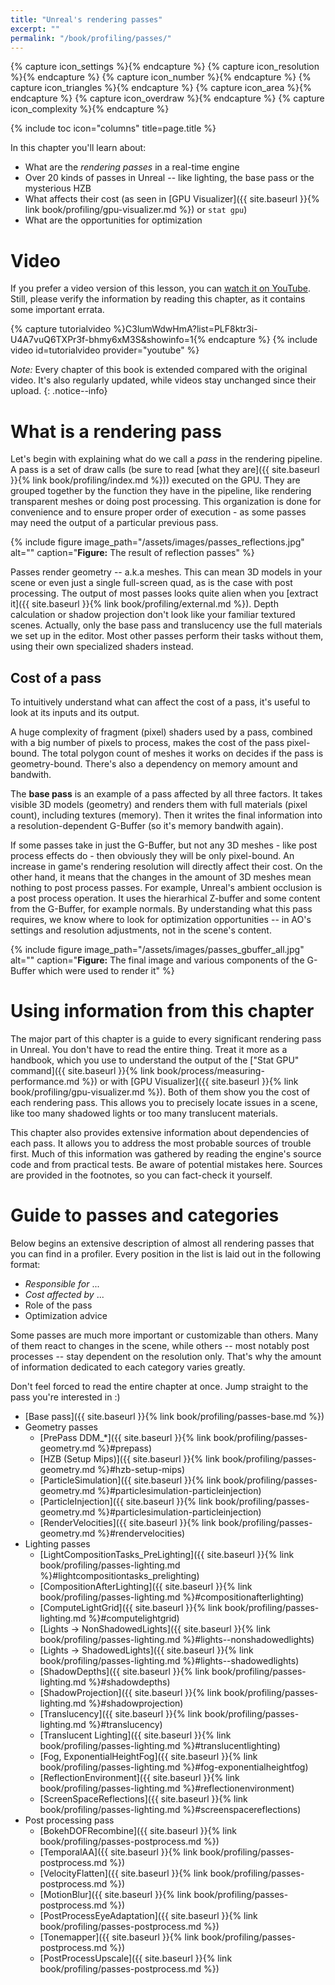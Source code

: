 ```yaml
---
title: "Unreal's rendering passes"
excerpt: ""
permalink: "/book/profiling/passes/"
---
```


{% capture icon_settings %}<i class="fa fa-sliders fa-fw" style="color: #bb72d6" aria-hidden="true"></i>{% endcapture %}
{% capture icon_resolution %}<i class="fa fa-television fa-fw" style="color: #ab131c" aria-hidden="true"></i>{% endcapture %}
{% capture icon_number %}<i class="fa fa-tags fa-fw" style="color: #485cbe" aria-hidden="true"></i>{% endcapture %}
{% capture icon_triangles %}<i class="fa fa-cube fa-fw" style="color: #72b4e6" aria-hidden="true"></i>{% endcapture %}
{% capture icon_area %}<i class="fa fa-dot-circle-o fa-fw" style="color: #42ad82" aria-hidden="true"></i>{% endcapture %}
{% capture icon_overdraw %}<i class="fa fa-database fa-fw" style="color: #ddbd3b" aria-hidden="true"></i>{% endcapture %}
{% capture icon_complexity %}<i class="fa fa-gears fa-fw" style="color: #bb72d6" aria-hidden="true"></i>{% endcapture %}

{% include toc icon="columns" title=page.title %}

In this chapter you'll learn about:

* What are the _rendering passes_ in a real-time engine
* Over 20 kinds of passes in Unreal -- like lighting, the base pass or the mysterious HZB
* What affects their cost (as seen in [GPU Visualizer]({{ site.baseurl }}{% link book/profiling/gpu-visualizer.md %}) or `stat gpu`)
* What are the opportunities for optimization

# Video

If you prefer a video version of this lesson, you can [watch it on YouTube](https://www.youtube.com/watch?list=PLF8ktr3i-U4A7vuQ6TXPr3f-bhmy6xM3S&v=C3lumWdwHmA). Still, please verify the information by reading this chapter, as it contains some important errata.

{% capture tutorialvideo %}C3lumWdwHmA?list=PLF8ktr3i-U4A7vuQ6TXPr3f-bhmy6xM3S&amp;showinfo=1{% endcapture %}
{% include video id=tutorialvideo provider="youtube" %}

_Note:_ Every chapter of this book is extended compared with the original video. It's also regularly updated, while videos stay unchanged since their upload.
{: .notice--info}

# What is a rendering pass

Let's begin with explaining what do we call a _pass_ in the rendering pipeline. A pass is a set of draw calls (be sure to read [what they are]({{ site.baseurl }}{% link book/profiling/index.md %})) executed on the GPU. They are grouped together by the function they have in the pipeline, like rendering transparent meshes or doing post processing. This organization is done for convenience and to ensure proper order of execution - as some passes may need the output of a particular previous pass.

{% include figure image_path="/assets/images/passes_reflections.jpg" alt="" caption="__Figure:__ The result of reflection passes" %}

Passes render geometry -- a.k.a meshes. This can mean 3D models in your scene or even just a single full-screen quad, as is the case with post processing. The output of most passes looks quite alien when you [extract it]({{ site.baseurl }}{% link book/profiling/external.md %}). Depth calculation or shadow projection don't look like your familiar textured scenes. Actually, only the base pass and translucency use the full materials we set up in the editor. Most other passes perform their tasks without them, using their own specialized shaders instead.

## Cost of a pass

To intuitively understand what can affect the cost of a pass, it's useful to look at its inputs and its output.

A huge complexity of fragment (pixel) shaders used by a pass, combined with a big number of pixels to process, makes the cost of the pass pixel-bound. The total polygon count of meshes it works on decides if the pass is geometry-bound. There's also a dependency on memory amount and bandwith.

The __base pass__ is an example of a pass affected by all three factors. It takes visible 3D models (geometry) and renders them with full materials (pixel count), including textures (memory). Then it writes the final information into a resolution-dependent G-Buffer (so it's memory bandwith again).

If some passes take in just the G-Buffer, but not any 3D meshes - like post process effects do - then obviously they will be only pixel-bound. An increase in game's rendering resolution will directly affect their cost. On the other hand, it means that the changes in the amount of 3D meshes mean nothing to post process passes. For example, Unreal's ambient occlusion is a post process operation. It uses the hierarhical Z-buffer and some content from the G-Buffer, for example normals. By understanding what this pass requires, we know where to look for optimization opportunities -- in AO's settings and resolution adjustments, not in the scene's content.

{% include figure image_path="/assets/images/passes_gbuffer_all.jpg" alt="" caption="__Figure:__ The final image and various components of the G-Buffer which were used to render it" %}

# Using information from this chapter

The major part of this chapter is a guide to every significant rendering pass in Unreal. You don't have to read the entire thing. Treat it more as a handbook, which you use to understand the output of the ["Stat GPU" command]({{ site.baseurl }}{% link book/process/measuring-performance.md %}) or with [GPU Visualizer]({{ site.baseurl }}{% link book/profiling/gpu-visualizer.md %}). Both of them show you the cost of each rendering pass. This allows you to precisely locate issues in a scene, like too many shadowed lights or too many translucent materials.

This chapter also provides extensive information about dependencies of each pass. It allows you to address the most probable sources of trouble first. Much of this information was gathered by reading the engine's source code and from practical tests. Be aware of potential mistakes here. Sources are provided in the footnotes, so you can fact-check it yourself.

# Guide to passes and categories

Below begins an extensive description of almost all rendering passes that you can find in a profiler. Every position in the list is laid out in the following format:

* _Responsible for_ ...
* _Cost affected by_ ...
* Role of the pass
* Optimization advice

Some passes are much more important or customizable than others. Many of them react to changes in the scene, while others -- most notably post processes -- stay dependent on the resolution only. That's why the amount of information dedicated to each category varies greatly.

Don't feel forced to read the entire chapter at once. Jump straight to the pass you're interested in :)

* [Base pass]({{ site.baseurl }}{% link book/profiling/passes-base.md %})
* Geometry passes
    * [PrePass DDM_*]({{ site.baseurl }}{% link book/profiling/passes-geometry.md %}#prepass)
    * [HZB (Setup Mips)]({{ site.baseurl }}{% link book/profiling/passes-geometry.md %}#hzb-setup-mips)
    * [ParticleSimulation]({{ site.baseurl }}{% link book/profiling/passes-geometry.md %}#particlesimulation-particleinjection)
    * [ParticleInjection]({{ site.baseurl }}{% link book/profiling/passes-geometry.md %}#particlesimulation-particleinjection)
    * [RenderVelocities]({{ site.baseurl }}{% link book/profiling/passes-geometry.md %}#rendervelocities)
* Lighting passes
    * [LightCompositionTasks_PreLighting]({{ site.baseurl }}{% link book/profiling/passes-lighting.md %}#lightcompositiontasks_prelighting)
    * [CompositionAfterLighting]({{ site.baseurl }}{% link book/profiling/passes-lighting.md %}#compositionafterlighting)
    * [ComputeLightGrid]({{ site.baseurl }}{% link book/profiling/passes-lighting.md %}#computelightgrid)
    * [Lights → NonShadowedLights]({{ site.baseurl }}{% link book/profiling/passes-lighting.md %}#lights--nonshadowedlights)
    * [Lights → ShadowedLights]({{ site.baseurl }}{% link book/profiling/passes-lighting.md %}#lights--shadowedlights)
    * [ShadowDepths]({{ site.baseurl }}{% link book/profiling/passes-lighting.md %}#shadowdepths)
    * [ShadowProjection]({{ site.baseurl }}{% link book/profiling/passes-lighting.md %}#shadowprojection)
    * [Translucency]({{ site.baseurl }}{% link book/profiling/passes-lighting.md %}#translucency)
    * [Translucent Lighting]({{ site.baseurl }}{% link book/profiling/passes-lighting.md %}#translucentlighting)
    * [Fog, ExponentialHeightFog]({{ site.baseurl }}{% link book/profiling/passes-lighting.md %}#fog-exponentialheightfog)
    * [ReflectionEnvironment]({{ site.baseurl }}{% link book/profiling/passes-lighting.md %}#reflectionenvironment)
    * [ScreenSpaceReflections]({{ site.baseurl }}{% link book/profiling/passes-lighting.md %}#screenspacereflections)
* Post processing pass
    * [BokehDOFRecombine]({{ site.baseurl }}{% link book/profiling/passes-postprocess.md %})
    * [TemporalAA]({{ site.baseurl }}{% link book/profiling/passes-postprocess.md %})
    * [VelocityFlatten]({{ site.baseurl }}{% link book/profiling/passes-postprocess.md %})
    * [MotionBlur]({{ site.baseurl }}{% link book/profiling/passes-postprocess.md %})
    * [PostProcessEyeAdaptation]({{ site.baseurl }}{% link book/profiling/passes-postprocess.md %})
    * [Tonemapper]({{ site.baseurl }}{% link book/profiling/passes-postprocess.md %})
    * [PostProcessUpscale]({{ site.baseurl }}{% link book/profiling/passes-postprocess.md %})